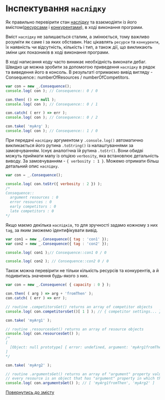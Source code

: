 # Інспектування `наслідку`

Як правильно перевірити стан [наслідку](../concept/Consequence.md#наслідок) та взаємодіяти із його
вмістом([ресурсами](../concept/Resource.md#ресурс) і [конкурентами](../concept/Competitor.md#конкурент)),
в ході виконання програми.

Вміст `наслідку` не залишається сталим, а змінюється, тому важливо розуміти як саме і за яких обставин.
Нас цікавлять `ресурси` та `конкуренти`, їх наявність чи відсутність, кількість і тип, а також дії, що викликають
зміни цих показників в ході виконання програми.

В ході написання коду часто виникає необхідність виконати дебаг. Швидко це можна зробити за допомогою приведення `наслідку`
в рядок та виведення його в консоль.
В результаті отримаємо вивід вигляду - Consequence:: numberOfResources / numberOfCompetitors.
```js
var con = new _.Consequence();
console.log( con ); // Consequence:: 0 / 0

con.then( () => null );
console.log( con ); // Consequence:: 0 / 1

con.catch( ( err ) => err );
console.log( con ); // Consequence:: 0 / 2

con.take( 'myArg' );
console.log( con ); // Consequence:: 1 / 0
```
При передачі `наслідку` аргументом у `.console.log()` автоматично викликається його рутина `.toString()` із налаштуваннями за
замовчуванням. Існує аналогічна їй рутина `.toStr()`. Вони обидві можуть приймати мапу із опцією `verbosity`, яка встановлює
детальність виводу. За замовчуванням - `{ verbosity : 1 }`. Можемо отримати більш детальний опис `наслідку`.
```js
var con = _.Consequence();

console.log( con.toStr({ verbosity : 2 }) );
/*
Consequence::
  argument resources : 0
  error resources : 0
  early competitors : 0
  late competitors : 0
*/
```

Якщо маємо декілька `наслідків`, то для зручності задамо кожному з них `tag`, за яким зможемо ідентифікувати вивід.
```js
var con1 = new _.Consequence({ tag : 'con1' });
var con2 = new _.Consequence({ tag : 'con2' });

console.log( con1 );// Consequence::con1 0 / 0

console.log( con2 ); // Consequence::con2 0 / 0
```

Також можна перевірити не тільки кількість ресурсів та конкурентів, а й подивитись значення будь-якого з них.
```js
var con = new _.Consequence( { capacity : 0 } );

con.then( ( arg ) => arg + 'fromThen' );
con.catch( ( err ) => err );

// routine .competitorsGet() returns an array of competitor objects
console.log( con.competitorsGet()[ 1 ] ); // { competitor settings... }

con.take( 'myArg1' );

// routine .resourcesGet() returns an array of resource objects
console.log( con.resourcesGet() );
/*
[
  [Object: null prototype] { error: undefined, argument: 'myArg1fromThen' }
]
*/

con.take( 'myArg2' );

// routine .argumentsGet() returns an array of "argument" property values
// every resource is an object that has "argument" property in which the value of the passed resource is written
console.log( con.argumentsGet() ); // [ 'myArg1fromThen', 'myArg2' ]
```

[Повернутись до змісту](../README.md#туторіали)
